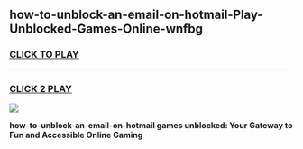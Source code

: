
## how-to-unblock-an-email-on-hotmail-Play-Unblocked-Games-Online-wnfbg
<h3>
<a href="https://premium76.site?title=how-to-unblock-an-email-on-hotmail&ref=25A">CLICK TO PLAY</a></h3>
<hr>

<h3>
<a href="https://premium76.site?title=how-to-unblock-an-email-on-hotmail&ref=25A">CLICK 2 PLAY</a>
  
</h3>

<a href="https://premium76.site?title=how-to-unblock-an-email-on-hotmail&ref=25A"><img src="https://clearcache.store/games.png"></a>


**how-to-unblock-an-email-on-hotmail games unblocked: Your Gateway to Fun and Accessible Online Gaming**
